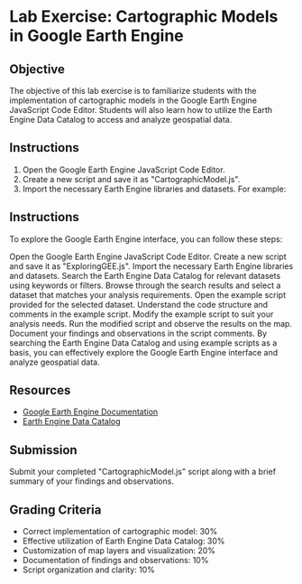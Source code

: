 # Lab Exercise: Cartographic Models in Google Earth Engine

## Objective
The objective of this lab exercise is to familiarize students with the implementation of cartographic models in the Google Earth Engine JavaScript Code Editor. Students will also learn how to utilize the Earth Engine Data Catalog to access and analyze geospatial data.

## Instructions
1. Open the Google Earth Engine JavaScript Code Editor.
2. Create a new script and save it as "CartographicModel.js".
3. Import the necessary Earth Engine libraries and datasets. For example:

## Instructions
To explore the Google Earth Engine interface, you can follow these steps:

Open the Google Earth Engine JavaScript Code Editor.
Create a new script and save it as "ExploringGEE.js".
Import the necessary Earth Engine libraries and datasets.
Search the Earth Engine Data Catalog for relevant datasets using keywords or filters.
Browse through the search results and select a dataset that matches your analysis requirements.
Open the example script provided for the selected dataset.
Understand the code structure and comments in the example script.
Modify the example script to suit your analysis needs.
Run the modified script and observe the results on the map.
Document your findings and observations in the script comments.
By searching the Earth Engine Data Catalog and using example scripts as a basis, you can effectively explore the Google Earth Engine interface and analyze geospatial data.

## Resources
- [Google Earth Engine Documentation](https://developers.google.com/earth-engine)
- [Earth Engine Data Catalog](https://developers.google.com/earth-engine/datasets)

## Submission
Submit your completed "CartographicModel.js" script along with a brief summary of your findings and observations.

## Grading Criteria
- Correct implementation of cartographic model: 30%
- Effective utilization of Earth Engine Data Catalog: 30%
- Customization of map layers and visualization: 20%
- Documentation of findings and observations: 10%
- Script organization and clarity: 10%
